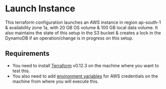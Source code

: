# Launch Instance

This terraform configuration launches an AWS instance in region ap-south-1 & availability zone 1a, with 20 GB OS volume & 100 GB local data volume.
It also maintains the state of this setup in the S3 bucket & creates a lock in the DynamoDB if an operation/change is in progress on this setup.

## Requirements

 - You need to install [Terraform](https://learn.hashicorp.com/terraform/getting-started/install.html#installing-terraform) v0.12.3 on the machine where you want to test this.
 - You also need to add [environment variables](https://www.terraform.io/docs/providers/aws/index.html#environment-variables) for AWS credentials on the machine from where you will execute this.
